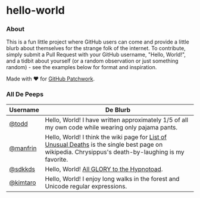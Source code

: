 hello-world
==========

### About

This is a fun little project where GitHub users can come and provide a little blurb about themselves for the strange folk of the internet. To contribute, simply submit a Pull Request with your GitHub username, "Hello, World!", and a tidbit about yourself (or a random observation or just something random) - see the examples below for format and inspiration.

Made with :heart: for [GitHub Patchwork](https://github.com/blog/1894-patchwork-night-sf-edition).

### All De Peeps

| Username | De Blurb |
| -------- | -------- |
| [@todd](https://github.com/todd) | Hello, World! I have written approximately 1/5 of all my own code while wearing only pajama pants. |
|[@manfrin](https://github.com/manfrin) | Hello, World! I think the wiki page for [List of Unusual Deaths](http://en.wikipedia.org/wiki/List_of_unusual_deaths) is the single best page on wikipedia. Chrysippus's death-by-laughing is my favorite. |
| [@sdkkds](https://github.com/sdkkds) | Hello, World! [All GLORY to the Hypnotoad](http://r33b.net/). |
| [@kimtaro](https://github.com/kimtaro) | Hello, World! I enjoy long walks in the forest and Unicode regular expressions. |
